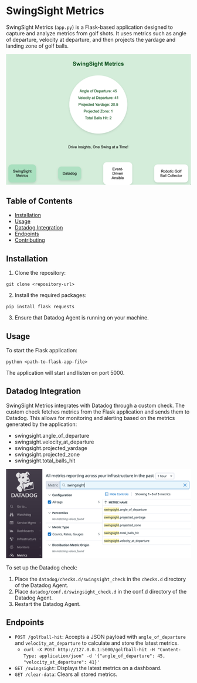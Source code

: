 # SwingSight Metrics

SwingSight Metrics (`app.py`) is a Flask-based application designed to capture and analyze metrics from golf shots. It uses metrics such as angle of departure, velocity at departure, and then projects the yardage and landing zone of golf balls.

![dashboard screenshot](static/swingsight.png)

## Table of Contents

- [Installation](#installation)
- [Usage](#usage)
- [Datadog Integration](#datadog-integration)
- [Endpoints](#endpoints)
- [Contributing](#contributing)

## Installation

1. Clone the repository:

```
git clone <repository-url>
```

2. Install the required packages:

```
pip install flask requests
```

3. Ensure that Datadog Agent is running on your machine.

## Usage

To start the Flask application:

```
python <path-to-flask-app-file>
```

The application will start and listen on port 5000.

## Datadog Integration

SwingSight Metrics integrates with Datadog through a custom check. The custom check fetches metrics from the Flask application and sends them to Datadog. This allows for monitoring and alerting based on the metrics generated by the application:

- swingsight.angle_of_departure
- swingsight.velocity_at_departure
- swingsight.projected_yardage
- swingsight.projected_zone
- swingsight.total_balls_hit

![Datadog metrics screenshot](static/dd_metrics.png)

To set up the Datadog check:

1. Place the `datadog/checks.d/swingsight_check` in the `checks.d` directory of the Datadog Agent.
2. Place `datadog/conf.d/swingsight_check.d` in the conf.d directory of the Datadog Agent.
3. Restart the Datadog Agent.

## Endpoints

- `POST /golfball-hit`: Accepts a JSON payload with `angle_of_departure` and `velocity_at_departure` to calculate and store the latest metrics.
    - `curl -X POST http://127.0.0.1:5000/golfball-hit -H "Content-Type: application/json" -d '{"angle_of_departure": 45, "velocity_at_departure": 41}'`
- `GET /swingsight`: Displays the latest metrics on a dashboard.
- `GET /clear-data`: Clears all stored metrics.
